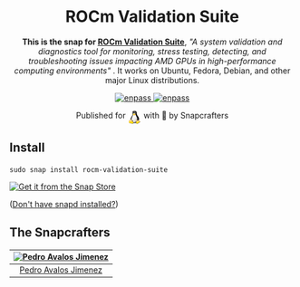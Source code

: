 <h1 align="center">
  ROCm Validation Suite
</h1>

<p align="center">
    <b>This is the snap for <a href="https://github.com/ROCm/ROCmValidationSuite">ROCm Validation Suite</a></b>,
    <i>"A system validation and diagnostics tool for monitoring, stress testing, detecting,
        and troubleshooting issues impacting AMD GPUs in high-performance computing environments"
    </i>.
    It works on Ubuntu, Fedora, Debian, and other major Linux distributions.
</p>

<p align="center">
<a href="https://snapcraft.io/rocm-validation-suite">
  <img alt="enpass" src="https://snapcraft.io/rocm-validation-suite/badge.svg" />
</a>
<a href="https://snapcraft.io/rocm-validation-suite">
  <img alt="enpass" src="https://snapcraft.io/rocm-validation-suite/trending.svg?name=0" />
</a>
</p>

<p align="center">Published for <img src="https://raw.githubusercontent.com/anythingcodes/slack-emoji-for-techies/gh-pages/emoji/tux.png" align="top" width="24" /> with 💝 by Snapcrafters</p>

## Install

```shell
sudo snap install rocm-validation-suite
```

[![Get it from the Snap Store](https://snapcraft.io/static/images/badges/en/snap-store-white.svg)](https://snapcraft.io/rocm-validation-suite)

([Don't have snapd installed?](https://snapcraft.io/docs/core/install))

## The Snapcrafters

| [![Pedro Avalos Jimenez](https://gravatar.com/avatar/99d80a655179643de6d2b8eccad0b12a16b21d778a5c2676ed9ab7dcaa0d889c/?s=128)](https://github.com/pedro-avalos/) |
| :---: |
| [Pedro Avalos Jimenez](https://github.com/pedro-avalos/) |

<!-- Uncomment and modify this when you have upstream contacts
## Upstream

| [![Upstream Name](https://gravatar.com/avatar/bc0bced65e963eb5c3a16cab8b004431?s=128)](https://github.com/upstreamname) |
| :---: |
| [Upstream Name](https://github.com/upstreamname) |
-->
